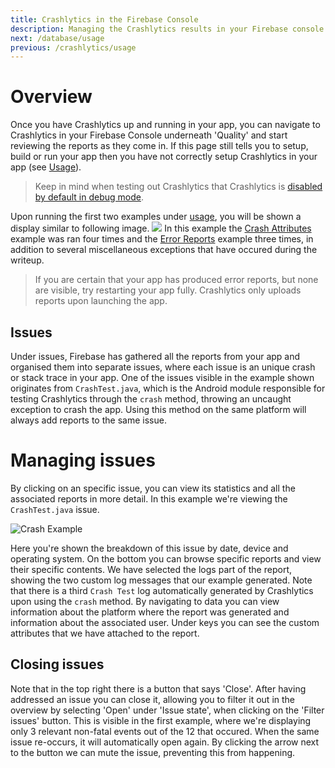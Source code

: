 ```yaml
---
title: Crashlytics in the Firebase Console
description: Managing the Crashlytics results in your Firebase console.
next: /database/usage
previous: /crashlytics/usage
---
```


# Overview

Once you have Crashlytics up and running in your app, you can navigate to Crashlytics in your Firebase Console underneath
'Quality' and start reviewing the reports as they come in. If this page still tells you to setup, build or run your app
then you have not correctly setup Crashlytics in your app (see [Usage](/crashlytics/usage)).

> Keep in mind when testing out Crashlytics that Crashlytics is [disabled by default in debug mode](crashlytics/usage#crashlytics-in-debug-mode).

Upon running the first two examples under [usage](crashlytics/usage), you will be shown a display similar to following image.
![](https://i.imgur.com/YIQ88ZF.png)
In this example the [Crash Attributes](crashlytics/usage#crash-attributes) example was ran four times and the [Error Reports](#error-reports) example three times, in addition to several miscellaneous exceptions that have occured during the writeup.

> If you are certain that your app has produced error reports, but none are visible, try restarting your app fully. Crashlytics only uploads reports upon launching the app.

## Issues

Under issues, Firebase has gathered all the reports from your app and organised them into separate issues, where each
issue is an unique crash or stack trace in your app. One of the issues visible in the example shown originates from `CrashTest.java`,
which is the Android module responsible for testing Crashlytics through the `crash` method, throwing an uncaught exception
to crash the app. Using this method on the same platform will always add reports to the same issue.

# Managing issues

By clicking on an specific issue, you can view its statistics and all the associated reports in more detail. In this example
we're viewing the `CrashTest.java` issue.

![Crash Example](https://i.imgur.com/XYBNuJx.png)

Here you're shown the breakdown of this issue by date, device and operating system. On the bottom you can browse specific
reports and view their specific contents. We have selected the logs part of the report, showing the two custom log messages
that our example generated. Note that there is a third `Crash Test` log automatically generated by Crashlytics upon using the
`crash` method. By navigating to data you can view information about the platform where the report was generated and information
about the associated user. Under keys you can see the custom attributes that we have attached to the report.

## Closing issues

Note that in the top right there is a button that says 'Close'. After having addressed an issue you can close it, allowing
you to filter it out in the overview by selecting 'Open' under 'Issue state', when clicking on the 'Filter issues' button.
This is visible in the first example, where we're displaying only 3 relevant non-fatal events out of the 12 that occured.
When the same issue re-occurs, it will automatically open again. By clicking the arrow next to the button we can mute the
issue, preventing this from happening.
